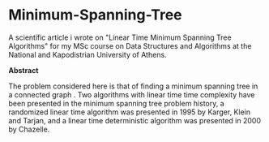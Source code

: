 # Minimum-Spanning-Tree

A scientific article i wrote on "Linear Time Minimum Spanning Tree Algorithms" for my MSc course on Data Structures and Algorithms at the National and Kapodistrian University of Athens. 

**Abstract**

The problem considered here is that of finding a minimum spanning tree in a connected graph . Two algorithms with linear time time complexity have been
presented in the minimum spanning tree problem history, a randomized linear time algorithm was presented in 1995 by Karger, Klein and Tarjan, and a linear time
deterministic algorithm was presented in 2000 by Chazelle.
